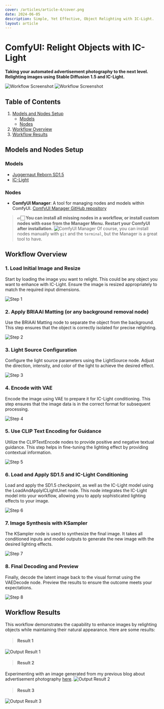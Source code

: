 ```yaml
---
cover: /articles/article-4/cover.png
date: 2024-06-05
description: Simple, Yet Effective, Object Relighting with IC-Light.
layout: article
---
```

# ComfyUI: Relight Objects with IC-Light

**Taking your automated advertisement photography to the next level. Relighting images using Stable Diffusion 1.5 and IC-Light.**

![Workflow Screenshot](/articles/article-4/workflow.png)
![Workflow Screenshot](/articles/article-4/cover.png)

<!-- **👉🏻 Download the workflow (json is embedded in the png) - [here]().** -->

## Table of Contents
1. [Models and Nodes Setup](#models-and-nodes-setup)
   - [Models](#models)
   - [Nodes](#nodes)
2. [Workflow Overview](#workflow-overview)
3. [Workflow Results](#workflow-results)


## Models and Nodes Setup

### Models

- [Juggernaut Reborn SD1.5](https://civitai.com/models/46422/juggernaut)
- [IC-Light](https://huggingface.co/lllyasviel/ic-light)

### Nodes

- **ComfyUI Manager**: A tool for managing nodes and models within ComfyUI. [ComfyUI Manager GitHub repository](https://github.com/ltdrdata/ComfyUI-Manager)

> **👉🏻 You can install all missing nodes in a workflow, or install custom nodes with ease from the Manager Menu. Restart your ComfyUI after installation.**
![ComfyUI Manager](/articles/article-1/comfyui-manager.png)
Of course, you can install nodes manually with `git` and the `terminal`, but the Manager is a great tool to have.

## Workflow Overview

### 1. Load Initial Image and Resize

Start by loading the image you want to relight. This could be any object you want to enhance with IC-Light. Ensure the image is resized appropriately to match the required input dimensions.

![Step 1](/articles/article-4/step1.png)

### 2. Apply BRIAAI Matting (or any background removal node)

Use the BRIAAI Matting node to separate the object from the background. This step ensures that the object is correctly isolated for precise relighting.

![Step 2](/articles/article-4/step2.png)

### 3. Light Source Configuration

Configure the light source parameters using the LightSource node. Adjust the direction, intensity, and color of the light to achieve the desired effect.

![Step 3](/articles/article-4/step3.png)

### 4. Encode with VAE

Encode the image using VAE to prepare it for IC-Light conditioning. This step ensures that the image data is in the correct format for subsequent processing.

![Step 4](/articles/article-4/step4.png)

### 5. Use CLIP Text Encoding for Guidance

Utilize the CLIPTextEncode nodes to provide positive and negative textual guidance. This step helps in fine-tuning the lighting effect by providing contextual information.

![Step 5](/articles/article-4/step6.png)

### 6. Load and Apply SD1.5 and IC-Light Conditioning

Load and apply the SD1.5 checkpoint, as well as the IC-Light model using the LoadAndApplyICLightUnet node. This node integrates the IC-Light model into your workflow, allowing you to apply sophisticated lighting effects to your image.

![Step 6](/articles/article-4/step5.png)

### 7. Image Synthesis with KSampler

The KSampler node is used to synthesize the final image. It takes all conditioned inputs and model outputs to generate the new image with the desired lighting effects.

![Step 7](/articles/article-4/step7.png)

### 8. Final Decoding and Preview

Finally, decode the latent image back to the visual format using the VAEDecode node. Preview the results to ensure the outcome meets your expectations.

![Step 8](/articles/article-4/step8.png)

## Workflow Results

This workflow demonstrates the capability to enhance images by relighting objects while maintaining their natural appearance. Here are some results:

> #### Result 1

![Output Result 1](/articles/article-4/output1.png)

> #### Result 2
Experimenting with an image generated from my previous blog about advertisement photography [here](https://martintmv-git.github.io/articles/comfyui-photography-stablediffusion).
![Output Result 2](/articles/article-4/output2.png)

> #### Result 3

![Output Result 3](/articles/article-4/output3.png)